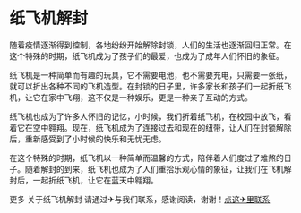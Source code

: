 # 纸飞机解封

随着疫情逐渐得到控制，各地纷纷开始解除封锁，人们的生活也逐渐回归正常。在这个特殊的时期，纸飞机成为了孩子们的最爱，也成为了成年人们怀旧的象征。

纸飞机是一种简单而有趣的玩具，它不需要电池，也不需要充电，只需要一张纸，就可以折出各种不同的飞机造型。在封锁的日子里，许多家长和孩子们一起折纸飞机，让它在家中飞翔，这不仅是一种娱乐，更是一种亲子互动的方式。

纸飞机也成为了许多人怀旧的记忆，小时候，我们折着纸飞机，在校园中放飞，看着它在空中翱翔。现在，纸飞机成为了连接过去和现在的纽带，让人们在封锁解除后，重新感受到了小时候的快乐和无忧无虑。

在这个特殊的时期，纸飞机以一种简单而温馨的方式，陪伴着人们度过了难熬的日子。随着解封的到来，纸飞机也成为了人们重拾乐观心情的象征，让我们在飞机解封后，一起折纸飞机，让它在蓝天中翱翔。

更多 关于纸飞机解封 请通过✈与我们联系，感谢阅读，谢谢！[点这✈里联系](https://gg.k02.cc)